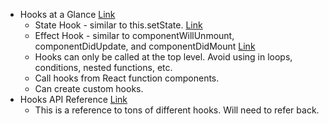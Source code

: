 * Hooks at a Glance [Link](https://reactjs.org/docs/hooks-overview.html)
  * State Hook - similar to this.setState. [Link](https://reactjs.org/docs/hooks-state.html)
  * Effect Hook - similar to componentWillUnmount, componentDidUpdate, and componentDidMount [Link](https://reactjs.org/docs/hooks-effect.html)
  * Hooks can only be called at the top level. Avoid using in loops, conditions, nested functions, etc.
  * Call hooks from React function components.
  * Can create custom hooks.
* Hooks API Reference [Link](https://reactjs.org/docs/hooks-reference.html)
  * This is a reference to tons of different hooks. Will need to refer back.
